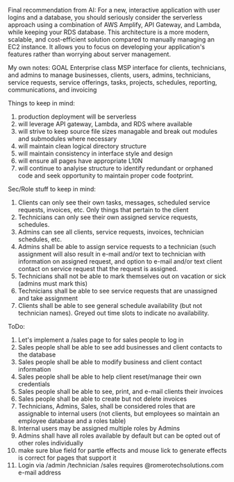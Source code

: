 Final recommendation from AI:
For a new, interactive application with user logins and a database, you should seriously consider the serverless approach using a combination of AWS Amplify, API Gateway, and Lambda, while keeping your RDS database. This architecture is a more modern, scalable, and cost-efficient solution compared to manually managing an EC2 instance. It allows you to focus on developing your application's features rather than worrying about server management. 

My own notes:
GOAL
Enterprise class MSP interface for clients, technicians, and admins to manage businesses, clients, users, admins, technicians, service requests, service offerings, tasks, projects, schedules, reporting, communications, and invoicing 

Things to keep in mind:
1) production deployment will be serverless
2) will leverage API gateway, Lambda, and RDS where available
3) will strive to keep source file sizes managable and break out modules and submodules where necessary
4) will maintain clean logical directory structure
5) will maintain consistency in interface style and design
6) will ensure all pages have appropriate L10N
7) will continue to analyise structure to identify redundant or orphaned code and seek opportunity to maintain proper code footprint.

Sec/Role stuff to keep in mind:
1) Clients can only see their own tasks, messages, scheduled service requests, invoices, etc.  Only things that pertain to the client
2) Technicians can only see their own assigned service requests, schedules. 
3) Admins can see all clients, service requests, invoices, technician schedules, etc. 
4) Admins shall be able to assign service requests to a technician (such assignment will also result in e-mail and/or text to technician with information on assigned request, and option to e-mail and/or text client contact on service request that the request is assigned.
5) Technicians shall not be able to mark themselves out on vacation or sick (admins must mark this)
6) Technicians shall be able to see service requests that are unassigned and take assignment
7) Clients shall be able to see general schedule availability (but not technician names).  Greyed out time slots to indicate no availability.

ToDo:
1) Let's implement a /sales page to for sales people to log in
2) Sales people shall be able to see add businesses and client contacts to the database
3) Sales people shall be able to modify business and client contact information
4) Sales people shall be able to help client reset/manage their own credentials
5) Sales people shall be able to see, print, and e-mail clients their invoices
6) Sales people shall be able to create but not delete invoices
7) Technicians, Admins, Sales, shall be considered roles that are assignable to internal users (not clients, but employees so maintain an employee database and a roles table)
8) Internal users may be assigned multiple roles by Admins
9) Admins shall have all roles available by default but can be opted out of other roles individually
10) make sure blue field for partle effects and mouse lick to generate effects is correct for pages that support it
11) Login via /admin /technician /sales requires <user>@romerotechsolutions.com e-mail address


